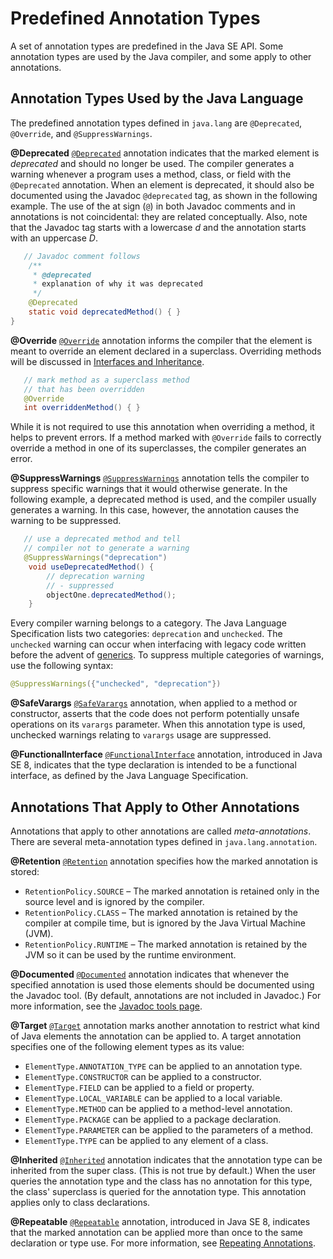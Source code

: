 # Predefined Annotation Types

A set of annotation types are predefined in the Java SE API. Some annotation types are used by the Java compiler, and some apply to other annotations.

## Annotation Types Used by the Java Language

The predefined annotation types defined in `java.lang` are `@Deprecated`, `@Override`, and `@SuppressWarnings`.

**@Deprecated** [`@Deprecated`](https://docs.oracle.com/javase/8/docs/api/java/lang/Deprecated.html) annotation indicates that the marked element is *deprecated* and should no longer be used. The compiler generates a warning whenever a program uses a method, class, or field with the `@Deprecated` annotation. When an element is deprecated, it should also be documented using the Javadoc `@deprecated` tag, as shown in the following example. The use of the at sign (`@`) in both Javadoc comments and in annotations is not coincidental: they are related conceptually. Also, note that the Javadoc tag starts with a lowercase *d* and the annotation starts with an uppercase *D*.

```java
   // Javadoc comment follows
    /**
     * @deprecated
     * explanation of why it was deprecated
     */
    @Deprecated
    static void deprecatedMethod() { }
}
```

**@Override** [`@Override`](https://docs.oracle.com/javase/8/docs/api/java/lang/Override.html) annotation informs the compiler that the element is meant to override an element declared in a superclass. Overriding methods will be discussed in [Interfaces and Inheritance](https://docs.oracle.com/javase/tutorial/java/IandI/index.html).

```java
   // mark method as a superclass method
   // that has been overridden
   @Override 
   int overriddenMethod() { }
```

While it is not required to use this annotation when overriding a method, it helps to prevent errors. If a method marked with `@Override` fails to correctly override a method in one of its superclasses, the compiler generates an error.

**@SuppressWarnings** [`@SuppressWarnings`](https://docs.oracle.com/javase/8/docs/api/java/lang/SuppressWarnings.html) annotation tells the compiler to suppress specific warnings that it would otherwise generate. In the following example, a deprecated method is used, and the compiler usually generates a warning. In this case, however, the annotation causes the warning to be suppressed.

```java
   // use a deprecated method and tell 
   // compiler not to generate a warning
   @SuppressWarnings("deprecation")
    void useDeprecatedMethod() {
        // deprecation warning
        // - suppressed
        objectOne.deprecatedMethod();
    }
```

Every compiler warning belongs to a category. The Java Language Specification lists two categories: `deprecation` and `unchecked`. The `unchecked` warning can occur when interfacing with legacy code written before the advent of [generics](https://docs.oracle.com/javase/tutorial/java/generics/index.html). To suppress multiple categories of warnings, use the following syntax:

```java
@SuppressWarnings({"unchecked", "deprecation"})
```

**@SafeVarargs** [`@SafeVarargs`](https://docs.oracle.com/javase/8/docs/api/java/lang/SafeVarargs.html) annotation, when applied to a method or constructor, asserts that the code does not perform potentially unsafe operations on its `varargs` parameter. When this annotation type is used, unchecked warnings relating to `varargs` usage are suppressed.

**@FunctionalInterface** [`@FunctionalInterface`](https://docs.oracle.com/javase/8/docs/api/java/lang/FunctionalInterface.html) annotation, introduced in Java SE 8, indicates that the type declaration is intended to be a functional interface, as defined by the Java Language Specification.

## Annotations That Apply to Other Annotations

Annotations that apply to other annotations are called *meta-annotations*. There are several meta-annotation types defined in `java.lang.annotation`.

**@Retention** [`@Retention`](https://docs.oracle.com/javase/8/docs/api/java/lang/annotation/Retention.html) annotation specifies how the marked annotation is stored:

- `RetentionPolicy.SOURCE` – The marked annotation is retained only in the source level and is ignored by the compiler.
- `RetentionPolicy.CLASS` – The marked annotation is retained by the compiler at compile time, but is ignored by the Java Virtual Machine (JVM).
- `RetentionPolicy.RUNTIME` – The marked annotation is retained by the JVM so it can be used by the runtime environment.

**@Documented** [`@Documented`](https://docs.oracle.com/javase/8/docs/api/java/lang/annotation/Documented.html) annotation indicates that whenever the specified annotation is used those elements should be documented using the Javadoc tool. (By default, annotations are not included in Javadoc.) For more information, see the [Javadoc tools page](https://docs.oracle.com/javase/8/docs/technotes/guides/javadoc/index.html).

**@Target** [`@Target`](https://docs.oracle.com/javase/8/docs/api/java/lang/annotation/Target.html) annotation marks another annotation to restrict what kind of Java elements the annotation can be applied to. A target annotation specifies one of the following element types as its value:

- `ElementType.ANNOTATION_TYPE` can be applied to an annotation type.
- `ElementType.CONSTRUCTOR` can be applied to a constructor.
- `ElementType.FIELD` can be applied to a field or property.
- `ElementType.LOCAL_VARIABLE` can be applied to a local variable.
- `ElementType.METHOD` can be applied to a method-level annotation.
- `ElementType.PACKAGE` can be applied to a package declaration.
- `ElementType.PARAMETER` can be applied to the parameters of a method.
- `ElementType.TYPE` can be applied to any element of a class.

**@Inherited** [`@Inherited`](https://docs.oracle.com/javase/8/docs/api/java/lang/annotation/Inherited.html) annotation indicates that the annotation type can be inherited from the super class. (This is not true by default.) When the user queries the annotation type and the class has no annotation for this type, the class' superclass is queried for the annotation type. This annotation applies only to class declarations.

**@Repeatable** [`@Repeatable`](https://docs.oracle.com/javase/8/docs/api/java/lang/annotation/Repeatable.html) annotation, introduced in Java SE 8, indicates that the marked annotation can be applied more than once to the same declaration or type use. For more information, see [Repeating Annotations](https://docs.oracle.com/javase/tutorial/java/annotations/repeating.html).